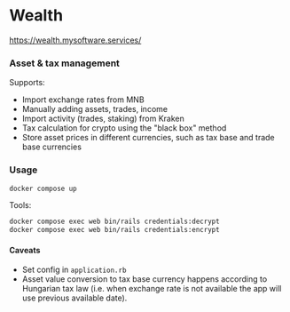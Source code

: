 # Wealth

https://wealth.mysoftware.services/

### Asset & tax management

Supports:
- Import exchange rates from MNB
- Manually adding assets, trades, income
- Import activity (trades, staking) from Kraken
- Tax calculation for crypto using the "black box" method
- Store asset prices in different currencies, such as tax base and trade base currencies

### Usage

```sh
docker compose up
```

Tools:

```sh
docker compose exec web bin/rails credentials:decrypt
docker compose exec web bin/rails credentials:encrypt
```

#### Caveats

- Set config in `application.rb`
- Asset value conversion to tax base currency happens according to Hungarian tax law (i.e. when exchange rate is not available the app will use previous available date).
